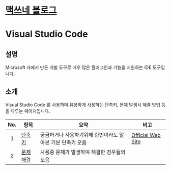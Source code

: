 <style type="text/css">
  @import url("/css/style-header.css");
</style>

# [맥쓰네 블로그](/ "https://home-max.github.io")

# Visual Studio Code
## 설명
Microsoft 사에서 만든 개발 도구로 매우 많은 플러그인과 기능을 지원하는 IDE 도구입니다.

## 소개
Visual Studio Code 를 사용하며 유용하게 사용하는 단축키, 문제 발생시 해결 방법 등을 다루는 페이지입니다.


| No. | 항목 | 요약 | 비고 |
| :---: | --- | --- | --- |
| 1 | [단축키](./shortcuts "https://home-max.github.io/software_tools/visual_studio_code/shortcuts") | 궁금하거나 사용하기위해 한번이라도 알아본 기본 단축키 모음 | [Official Web Site](https://support.apple.com/en-us/HT201236 "https://support.apple.com/en-us/HT201236") |
| 2 | [문제해결](./trouble_shooting "https://home-max.github.io/software_tools/visual_studio_code/trouble_shooting") | 사용중 문제가 발생하여 해결한 경우들의 모음 | |